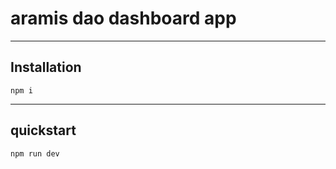 # aramis dao dashboard app

------------

## Installation

```
npm i
```

------------

## quickstart

``` 
npm run dev
```

